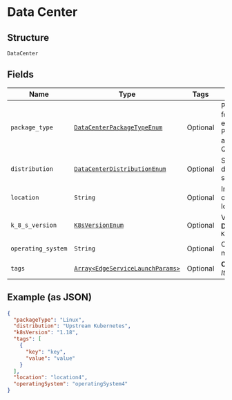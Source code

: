 
# Data Center

## Structure

`DataCenter`

## Fields

| Name | Type | Tags | Description |
|  --- | --- | --- | --- |
| `package_type` | [`DataCenterPackageTypeEnum`](../../doc/models/data-center-package-type-enum.md) | Optional | Packages are optimized for various operating environments. Prepackaged images are available in OVA and QCOW formats. |
| `distribution` | [`DataCenterDistributionEnum`](../../doc/models/data-center-distribution-enum.md) | Optional | Supported Kubernetes distribution for the selected cloud provider. |
| `location` | `String` | Optional | Indicate geo-location of cluster if you wish to use location based policies. |
| `k_8_s_version` | [`K8sVersionEnum`](../../doc/models/k8-s-version-enum.md) | Optional | Version of K8s platform.<br>**Default**: `K8sVersionEnum::ENUM_118` |
| `operating_system` | `String` | Optional | Operating System for the master and worker nodes. |
| `tags` | [`Array<EdgeServiceLaunchParams>`](../../doc/models/edge-service-launch-params.md) | Optional | **Constraints**: *Maximum Items*: `100` |

## Example (as JSON)

```json
{
  "packageType": "Linux",
  "distribution": "Upstream Kubernetes",
  "k8sVersion": "1.18",
  "tags": [
    {
      "key": "key",
      "value": "value"
    }
  ],
  "location": "location4",
  "operatingSystem": "operatingSystem4"
}
```

